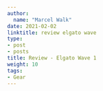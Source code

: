 ```yaml
---
author:
  name: "Marcel Walk"
date: 2021-02-02
linktitle: review elgato wave
type:
- post
- posts
title: Review - Elgato Wave 1
weight: 10
tags:
- Gear
---
```


